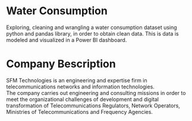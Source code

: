 # Water Consumption
Exploring, cleaning and wrangling a water consumption dataset using python and pandas library, in order to obtain clean data. This is data is modeled and visualized in a Power BI dashboard.  
# Company Bescription 
SFM Technologies is an engineering and expertise firm in telecommunications networks and information technologies.  
The company carries out engineering and consulting missions in order to meet the organizational challenges of development and digital transformation of Telecommunications Regulators, Network Operators, Ministries of Telecommunications and Frequency Agencies. 
